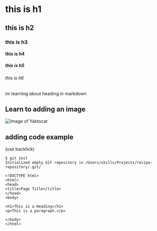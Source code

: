 # this is h1
## this is h2
### this is h3
#### this is h4
##### this is h5
###### this is h6
im learning about heading in markdown

## Learn to adding an image
![Image of Yaktocat](https://octodex.github.com/images/yaktocat.png)

## adding code example
(use backtick)
```
$ git init
Initialized empty Git repository in /Users/skills/Projects/recipe-repository/.git/

<!DOCTYPE html>
<html>
<head>
<title>Page Title</title>
</head>
<body>

<h1>This is a Heading</h1>
<p>This is a paragraph.</p>

</body>
</html> 
```
